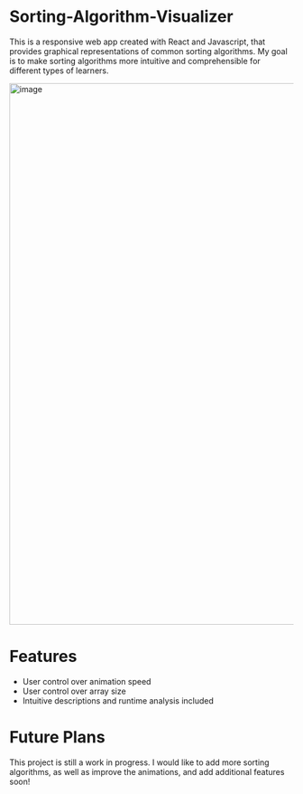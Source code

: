 # Sorting-Algorithm-Visualizer
This is a responsive web app created with React and Javascript, that provides graphical representations of common sorting algorithms. My goal is to make sorting algorithms more intuitive and comprehensible for different types of learners.

<img width="958" alt="image" src="https://user-images.githubusercontent.com/29318811/149828177-b4d29e2d-eab1-4340-b094-0d5c66367a8b.png">

# Features
- User control over animation speed
- User control over array size
- Intuitive descriptions and runtime analysis included

# Future Plans
This project is still a work in progress. I would like to add more sorting algorithms, as well as improve the animations, and add additional features soon!
